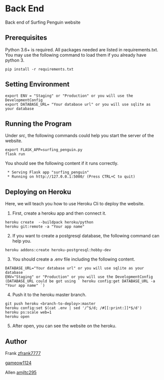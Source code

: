 # Back End

Back end of Surfing Penguin website

## Prerequisites

Python 3.6+ is required.
All packages needed are listed in requirements.txt.
You may use the following command to load them if you already have python 3.
```
pip install -r requirements.txt
```

## Setting Environment

```
export ENV = "Staging" or "Production" or you will use the DevelopmentConfig
export DATABASE_URL= "Your database url" or you will use sqlite as your database
```

## Running the Program

Under *src*, the following commands could help you start the server of the website.
```
export FLASK_APP=surfing_penguin.py
flask run
```

You should see the following content if it runs correctly.
```
 * Serving Flask app "surfing_penguin"
 * Running on http://127.0.0.1:5000/ (Press CTRL+C to quit)
```

## Deploying on Heroku

Here, we will teach you how to use Heroku Cli to deploy the website.

1. First, create a heroku app and then connect it.
```
heroku create  --buildpack heroku/python
heroku git:remote -a "Your app name"
```

2. If you want to create a postgresql database, the following command can help you.
```
heroku addons:create heroku-postgresql:hobby-dev
```

3. You should create a .env file including the following content.
```
DATABASE_URL="Your database url" or you will use sqlite as your database
ENV="Staging" or "Production" or you will use the DevelopmentConfig
(DATABASE_URL could be got using ` heroku config:get DATABASE_URL -a "Your app name" `)
```

4. Push it to the heroku master branch.
```
git push heroku <branch-to-deploy>:master
heroku config:set $(cat .env | sed '/^$/d; /#[[:print:]]*$/d')
heroku ps:scale web=1
heroku open
```

5. After open, you can see the website on the heroku.

## Author

Frank [zfrank7777](https://github.com/zfrank7777)

[gameow1124](https://github.com/gameow1124)

Allen [amjltc295](https://github.com/amjltc295)
